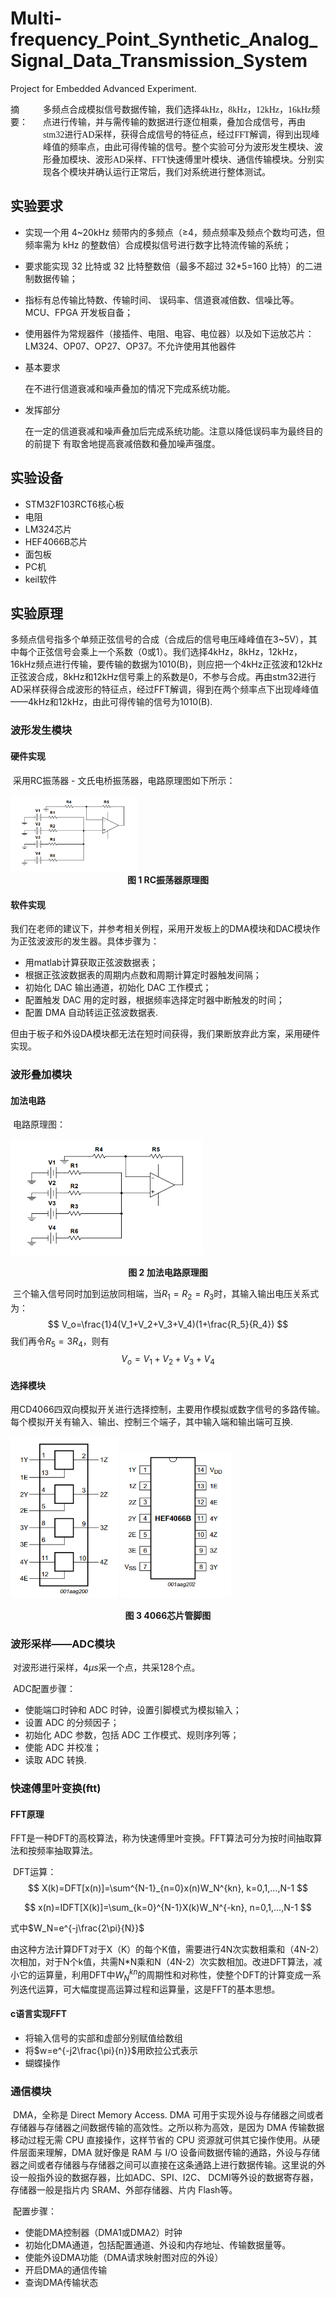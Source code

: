 # Multi-frequency_Point_Synthetic_Analog_Signal_Data_Transmission_System

Project for Embedded Advanced Experiment.



<div>
<div style="width:52px;float:left; font-family:方正公文黑体;">摘　要：</div> 
<div style="overflow:hidden; font-family:华文楷体;">多频点合成模拟信号数据传输，我们选择4kHz，8kHz，12kHz，16kHz频点进行传输，并与需传输的数据进行逐位相乘，叠加合成信号，再由stm32进行AD采样，获得合成信号的特征点，经过FFT解调，得到出现峰峰值的频率点，由此可得传输的信号。整个实验可分为波形发生模块、波形叠加模块、波形AD采样、FFT快速傅里叶模块、通信传输模块。分别实现各个模块并确认运行正常后，我们对系统进行整体测试。</div>
</div>



## 实验要求

+ 实现一个用 4~20kHz 频带内的多频点（≥4，频点频率及频点个数均可选，但频率需为 kHz 的整数倍）合成模拟信号进行数字比特流传输的系统；

+ 要求能实现 32 比特或 32 比特整数倍（最多不超过 32*5=160 比特）的二进制数据传输；

+ 指标有总传输比特数、传输时间、 误码率、信道衰减倍数、信噪比等。 MCU、FPGA 开发板自备；

+ 使用器件为常规器件（接插件、电阻、电容、电位器）以及如下运放芯片：LM324、OP07、OP27、OP37。不允许使用其他器件

+ 基本要求

  在不进行信道衰减和噪声叠加的情况下完成系统功能。

+ 发挥部分

  在一定的信道衰减和噪声叠加后完成系统功能。注意以降低误码率为最终目的的前提下 有取舍地提高衰减倍数和叠加噪声强度。

  


## 实验设备

+ STM32F103RCT6核心板
+ 电阻
+ LM324芯片
+ HEF4066B芯片
+ 面包板
+ PC机
+ keil软件

## 实验原理　　

​	多频点信号指多个单频正弦信号的合成（合成后的信号电压峰峰值在3~5V），其中每个正弦信号会乘上一个系数（0或1）。我们选择4kHz，8kHz，12kHz，16kHz频点进行传输，要传输的数据为1010(B)，则应把一个4kHz正弦波和12kHz正弦波合成，8kHz和12kHz信号乘上的系数是0，不参与合成。再由stm32进行AD采样获得合成波形的特征点，经过FFT解调，得到在两个频率点下出现峰峰值——4kHz和12kHz，由此可得传输的信号为1010(B).

### 波形发生模块

#### 硬件实现

​	采用RC振荡器 - 文氏电桥振荡器，电路原理图如下所示：

<img src="image-20210728151357792.png" alt="image-20210727113358210" style="zoom:33%;" />

<center><strong>图 1  RC振荡器原理图 </strong></center>

#### 软件实现

​	我们在老师的建议下，并参考相关例程，采用开发板上的DMA模块和DAC模块作为正弦波波形的发生器。具体步骤为：

+ 用matlab计算获取正弦波数据表；
+ 根据正弦波数据表的周期内点数和周期计算定时器触发间隔；
+ 初始化 DAC 输出通道，初始化 DAC 工作模式；
+ 配置触发 DAC 用的定时器，根据频率选择定时器中断触发的时间；
+ 配置 DMA 自动转运正弦波数据表.

​	但由于板子和外设DA模块都无法在短时间获得，我们果断放弃此方案，采用硬件实现。

### 波形叠加模块

#### 加法电路

​	电路原理图：

​	                                       <img src="image-20210728151357792.png" alt="image-20210728151357792" style="zoom:50%;" />

<center><strong>图 2  加法电路原理图 </strong></center>

​	三个输入信号同时加到运放同相端，当$R_1=R_2=R_3$时，其输入输出电压关系式为：
$$
V_o=\frac{1}4(V_1+V_2+V_3+V_4)(1+\frac{R_5}{R_4})
$$
我们再令$R_5=3R_4$​，则有
$$
V_o=V_1+V_2+V_3+V_4
$$

#### 选择模块

​	用CD4066四双向模拟开关进行选择控制，主要用作模拟或数字信号的多路传输。每个模拟开关有输入、输出、控制三个端子，其中输入端和输出端可互换.

​                               <img src="校赛实验报告\image-20210728154820765.png" alt="image-20210728154820765" style="zoom:67%;" />       <img src="校赛实验报告\image-20210728154855933.png" alt="image-20210728154855933" style="zoom:67%;" />

<center><strong>图 3  4066芯片管脚图 </strong></center>

### 波形采样——ADC模块

​	对波形进行采样，4$\mu s$采一个点，共采128个点。

​	ADC配置步骤：

+ 使能端口时钟和 ADC 时钟，设置引脚模式为模拟输入；
+ 设置 ADC 的分频因子；
+ 初始化 ADC 参数，包括 ADC 工作模式、规则序列等；
+ 使能 ADC 并校准；
+ 读取 ADC 转换.

### 快速傅里叶变换(ftt)	

#### FFT原理

​	FFT是一种DFT的高校算法，称为快速傅里叶变换。FFT算法可分为按时间抽取算法和按频率抽取算法。

​	DFT运算：
$$
X(k)=DFT[x(n)]=\sum^{N-1}_{n=0}x(n)W_N^{kn}, k=0,1,...,N-1
$$

$$
x(n)=IDFT[X(k)]=\sum_{k=0}^{N-1}X(k)W_N^{-kn}, n=0,1,...,N-1
$$

式中$W_N=e^{-j\frac{2\pi}{N}}$

由这种方法计算DFT对于X（K）的每个K值，需要进行4N次实数相乘和（4N-2）次相加，对于N个k值，共需N*N乘和N（4N-2）次实数相加。改进DFT算法，减小它的运算量，利用DFT中$W_N^{kn}$​的周期性和对称性，使整个DFT的计算变成一系列迭代运算，可大幅度提高运算过程和运算量，这是FFT的基本思想。

#### 	c语言实现FFT

+ 将输入信号的实部和虚部分别赋值给数组
+ 将$w=e^{-j2\frac{\pi}{n}}$用欧拉公式表示
+ 蝴蝶操作

### 通信模块

​	DMA，全称是 Direct Memory Access. DMA 可用于实现外设与存储器之间或者存储器与存储器之间数据传输的高效性。之所以称为高效，是因为 DMA 传输数据移动过程无需 CPU 直接操作，这样节省的 CPU 资源就可供其它操作使用。从硬件层面来理解，DMA 就好像是 RAM 与 I/O 设备间数据传输的通路，外设与存储器之间或者存储器与存储器之间可以直接在这条通路上进行数据传输。这里说的外设一般指外设的数据存器，比如ADC、SPI、I2C、 DCMI等外设的数据寄存器，存储器一般是指片内 SRAM、外部存储器、片内 Flash等。

​	配置步骤：

+ 使能DMA控制器（DMA1或DMA2）时钟
+ 初始化DMA通道，包括配置通道、外设和内存地址、传输数据量等。
+ 使能外设DMA功能（DMA请求映射图对应的外设）
+ 开启DMA的通信传输
+ 查询DMA传输状态